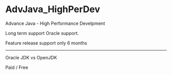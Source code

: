 # AdvJava_HighPerDev
Advance Java - High Performance Develpment


Long term support
Oracle support.

Feature release
support only 6 months


____
Oracle JDK vs OpenJDK

Paid / Free



